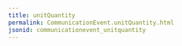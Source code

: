 ```yaml
---
title: unitQuantity
permalink: CommunicationEvent.unitQuantity.html
jsonid: communicationevent_unitquantity
---
```

